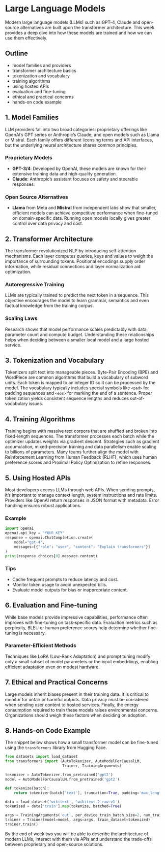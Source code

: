 # Large Language Models

Modern large language models (LLMs) such as GPT-4, Claude and open-source alternatives are built upon the transformer architecture. This week provides a deep dive into how these models are trained and how we can use them effectively.

## Outline

- model families and providers
- transformer architecture basics
- tokenization and vocabulary
- training algorithms
- using hosted APIs
- evaluation and fine-tuning
- ethical and practical concerns
- hands-on code example

## 1. Model Families
LLM providers fall into two broad categories: proprietary offerings like OpenAI’s GPT series or Anthropic’s Claude, and open models such as Llama or Mistral. Each family offers different licensing terms and API interfaces, but the underlying neural architecture shares common principles.

### Proprietary Models
- **GPT-3/4**: Developed by OpenAI, these models are known for their extensive training data and high-quality generation.
- **Claude**: Anthropic’s assistant focuses on safety and steerable responses.

### Open Source Alternatives
- **Llama** from Meta and **Mistral** from independent labs show that smaller, efficient models can achieve competitive performance when fine-tuned on domain-specific data. Running open models locally gives greater control over data privacy and cost.

## 2. Transformer Architecture
The transformer revolutionized NLP by introducing self-attention mechanisms. Each layer computes queries, keys and values to weigh the importance of surrounding tokens. Positional encodings supply order information, while residual connections and layer normalization aid optimization.

### Autoregressive Training
LLMs are typically trained to predict the next token in a sequence. This objective encourages the model to learn grammar, semantics and even factual knowledge from the training corpus.

### Scaling Laws
Research shows that model performance scales predictably with data, parameter count and compute budget. Understanding these relationships helps when deciding between a smaller local model and a large hosted service.

## 3. Tokenization and Vocabulary
Tokenizers split text into manageable pieces. Byte-Pair Encoding (BPE) and WordPiece are common algorithms that build a vocabulary of subword units. Each token is mapped to an integer ID so it can be processed by the model. The vocabulary typically includes special symbols like `<pad>` for padding sequences and `<eos>` for marking the end of a sentence. Proper tokenization yields consistent sequence lengths and reduces out-of-vocabulary issues.

## 4. Training Algorithms
Training begins with massive text corpora that are shuffled and broken into fixed-length sequences. The transformer processes each batch while the optimizer updates weights via gradient descent. Strategies such as gradient accumulation, mixed-precision training and data parallelism enable scaling to billions of parameters. Many teams further align the model with Reinforcement Learning from Human Feedback (RLHF), which uses human preference scores and Proximal Policy Optimization to refine responses.

## 5. Using Hosted APIs
Most developers access LLMs through web APIs. When sending prompts, it’s important to manage context length, system instructions and rate limits. Providers like OpenAI return responses in JSON format with metadata. Error handling ensures robust applications.

### Example
```python
import openai
openai.api_key = "YOUR_KEY"
response = openai.ChatCompletion.create(
    model="gpt-4",
    messages=[{"role": "user", "content": "Explain transformers"}]
)
print(response.choices[0].message.content)
```

### Tips
- Cache frequent prompts to reduce latency and cost.
- Monitor token usage to avoid unexpected bills.
- Evaluate model outputs for bias or inappropriate content.

## 6. Evaluation and Fine-tuning
While base models provide impressive capabilities, performance often improves with fine-tuning on task-specific data. Evaluation metrics such as perplexity, BLEU or human preference scores help determine whether fine-tuning is necessary.

### Parameter-Efficient Methods
Techniques like LoRA (Low-Rank Adaptation) and prompt tuning modify only a small subset of model parameters or the input embeddings, enabling efficient adaptation even on modest hardware.

## 7. Ethical and Practical Concerns
Large models inherit biases present in their training data. It is critical to monitor for unfair or harmful outputs. Data privacy must be considered when sending user content to hosted services. Finally, the energy consumption required to train these models raises environmental concerns. Organizations should weigh these factors when deciding on adoption.

## 8. Hands-on Code Example
The snippet below shows how a small transformer model can be fine-tuned using the `transformers` library from Hugging Face.
```python
from datasets import load_dataset
from transformers import (AutoTokenizer, AutoModelForCausalLM,
                          Trainer, TrainingArguments)

tokenizer = AutoTokenizer.from_pretrained('gpt2')
model = AutoModelForCausalLM.from_pretrained('gpt2')

def tokenize(batch):
    return tokenizer(batch['text'], truncation=True, padding='max_length')

data = load_dataset('wikitext', 'wikitext-2-raw-v1')
tokenized = data['train'].map(tokenize, batched=True)

args = TrainingArguments('out', per_device_train_batch_size=2, num_train_epochs=1)
trainer = Trainer(model=model, args=args, train_dataset=tokenized)
trainer.train()
```

By the end of week two you will be able to describe the architecture of modern LLMs, interact with them via APIs and understand the trade-offs between proprietary and open-source solutions.

